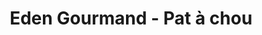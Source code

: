 ---
title: "Eden Gourmand - Pat à chou"
url: /lege-cap-ferret/eden-gourmand-pat-a-chou/
shop: Bäckerei
---